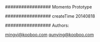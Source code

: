 #################
Momento Prototype

#################
createTime 20140818

#################
Authors:

mingyi@kooboo.com
qunying@kooboo.com
